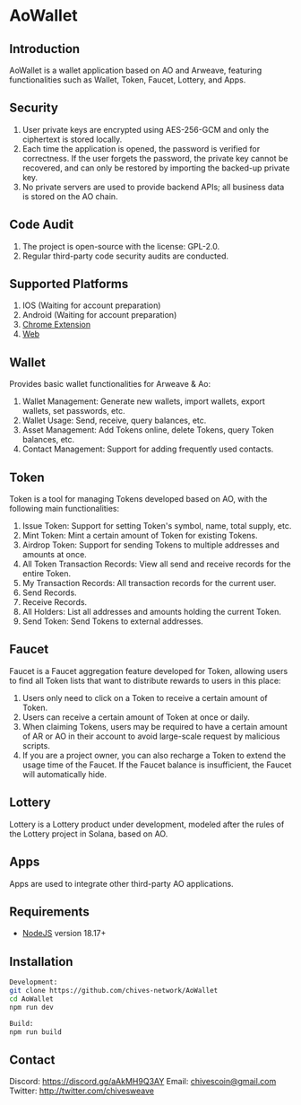 # **AoWallet**

## Introduction
AoWallet is a wallet application based on AO and Arweave, featuring functionalities such as Wallet, Token, Faucet, Lottery, and Apps.

## **Security**
1. User private keys are encrypted using AES-256-GCM and only the ciphertext is stored locally.
2. Each time the application is opened, the password is verified for correctness. If the user forgets the password, the private key cannot be recovered, and can only be restored by importing the backed-up private key.
3. No private servers are used to provide backend APIs; all business data is stored on the AO chain.

## **Code Audit**
1. The project is open-source with the license: GPL-2.0.
2. Regular third-party code security audits are conducted.

## **Supported Platforms**
1. IOS (Waiting for account preparation)
2. Android (Waiting for account preparation)
3. [Chrome Extension](https://chromewebstore.google.com/detail/aowallet-arweave-wallet/dcgmbfihnfgaaokeogiadpgllidjnkgm?hl=en-US)
4. [Web](https://web.aowallet.org) 

## **Wallet**

Provides basic wallet functionalities for Arweave & Ao:

1. Wallet Management: Generate new wallets, import wallets, export wallets, set passwords, etc.
2. Wallet Usage: Send, receive, query balances, etc.
3. Asset Management: Add Tokens online, delete Tokens, query Token balances, etc.
4. Contact Management: Support for adding frequently used contacts.

## **Token**

Token is a tool for managing Tokens developed based on AO, with the following main functionalities:

1. Issue Token: Support for setting Token's symbol, name, total supply, etc.
2. Mint Token: Mint a certain amount of Token for existing Tokens.
3. Airdrop Token: Support for sending Tokens to multiple addresses and amounts at once.
4. All Token Transaction Records: View all send and receive records for the entire Token.
5. My Transaction Records: All transaction records for the current user.
6. Send Records.
7. Receive Records.
8. All Holders: List all addresses and amounts holding the current Token.
9. Send Token: Send Tokens to external addresses.

## **Faucet**

Faucet is a Faucet aggregation feature developed for Token, allowing users to find all Token lists that want to distribute rewards to users in this place:

1. Users only need to click on a Token to receive a certain amount of Token.
2. Users can receive a certain amount of Token at once or daily.
3. When claiming Tokens, users may be required to have a certain amount of AR or AO in their account to avoid large-scale request by malicious scripts.
4. If you are a project owner, you can also recharge a Token to extend the usage time of the Faucet. If the Faucet balance is insufficient, the Faucet will automatically hide.

## **Lottery**

Lottery is a Lottery product under development, modeled after the rules of the Lottery project in Solana, based on AO.

## **Apps**

Apps are used to integrate other third-party AO applications.

## Requirements
- [NodeJS](https://nodejs.org) version 18.17+

## Installation
```bash
Development:
git clone https://github.com/chives-network/AoWallet
cd AoWallet
npm run dev

Build:
npm run build
```

## Contact

Discord: https://discord.gg/aAkMH9Q3AY
Email: chivescoin@gmail.com
Twitter: http://twitter.com/chivesweave